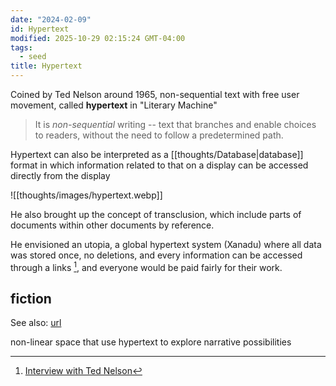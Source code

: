 ```yaml
---
date: "2024-02-09"
id: Hypertext
modified: 2025-10-29 02:15:24 GMT-04:00
tags:
  - seed
title: Hypertext
---
```


Coined by Ted Nelson around 1965, non-sequential text with free user movement, called **hypertext** in "Literary Machine"

> It is _non-sequential_ writing -- text that branches and enable choices to readers, without the need to follow a predetermined path.

Hypertext can also be interpreted as a [[thoughts/Database|database]] format in which information related to that on a display can be accessed directly from the display

![[thoughts/images/hypertext.webp]]

He also brought up the concept of transclusion, which include parts of documents within other documents by reference.

He envisioned an utopia, a global hypertext system (Xanadu) where all data was stored once, no deletions, and every information can be accessed through a links [^1],
and everyone would be paid fairly for their work.

[^1]: [Interview with Ted Nelson](https://ics.uci.edu/~ejw/csr/nelson_pg.html)

## fiction

See also: [url](http://fictionaut.com/blog/2010/02/12/checking-in-with-hypertext-fiction/)

non-linear space that use hypertext to explore narrative possibilities
